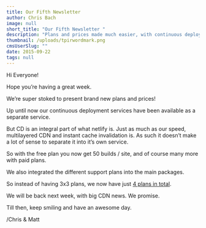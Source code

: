 ```yaml
---
title: Our Fifth Newsletter
author: Chris Bach
image: null
short_title: "Our Fifth Newsletter "
description: "Plans and prices made much easier, with continuous deployment and support integrated in hosting plans."
thumbnail: /uploads/tpirwordmark.png
cmsUserSlug: ""
date: 2015-09-22 
tags: null
---
```


Hi Everyone!

 Hope you’re having a great week.

 We’re super stoked to present brand new plans and prices!

 Up until now our continuous deployment services have been available as a separate service. 

 But CD is an integral part of what netlify is. Just as much as our speed, multilayered CDN and instant cache invalidation is. As such it doesn’t make a lot of sense to separate it into it’s own service.

 So with the free plan you now get 50 builds / site, and of course many more with paid plans.

 We also integrated the different support plans into the main packages.

 So instead of having 3x3 plans, we now have just [4 plans in total](https://www.netlify.com/pricing?utm_source=Netlify+and+BitBalloon&amp;utm_campaign=9502b1f13f-Netlify_Newsletter_5_newpricing&amp;utm_medium=email&amp;utm_term=0_200b533eb5-9502b1f13f-).

 We will be back next week, with big CDN news. We promise.

  Till then, keep smiling and have an awesome day.

  /Chris & Matt

